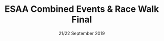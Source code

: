 ---
layout: default
title: ESAA Combined Events & Race Walk Final
date: 21/22 September 2019
dateOverride: 21/22 September 2019
location: Exeter
---